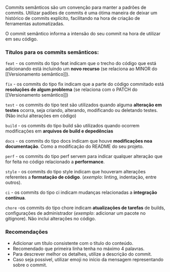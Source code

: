 Commits semânticos são um convenção para manter a padrões de commits.
Utilizar padões de commits é uma ótima maneira de deixar um histórico de commits explícito, facilitando na hora de criação de ferramentas automatizadas. 

O commit semântico informa a intensão do seu commit na hora de utilizar em seu código.

### Títulos para os commits semânticos:

`feat` - os commits do tipo feat indicam que o trecho do código que está adicionando está incluindo um **novo recurso** (se relaciona ao MINOR do [[Versionamento semântico]]).

`fix` - os commits do tipo fix indicam que a parte do código commitado está **resoluções de algum problema** (se relaciona com o PATCH do [[Versionamento semântico]])

`test` -  os commits do tipo test são utilizados quando alguma **alteração em testes** ocorra, seja criando, alterando, modificando ou deletando testes. (Não inclui alterações em código)

`build` - os commits do tipo build são utilizados quando ocorrem modificações em **arquivos de build e depedências**

`docs` - os commits do tipo docs indicam que houve **modificações noa documentação**. Como a modificação do README do seu projeto.

`perf` - os commits do tipo perf servem para indicar qualquer alteração que for feita no código relacionado a **performance**.

`style` - os commits do tipo style indicam que houveram alterações referentes a **formatação de código**. (*exemplo*: linting, indentação, entre outros).

`ci` - os commits do tipo ci indicam mudanças relacionadas a **integração contínua**.

`chore` -os commits do tipo chore indicam  **atualizações de tarefas** de builds, configurações de administrador (*exemplo*: adicionar um pacote no gitignore). Não inclui alterações no código.


### Recomendações

- Adicionar um título consistente com o título do conteúdo.
- Recomendado que primeira linha tenha no máximo 4 palavras.
- Para descrever melhor os detalhes, utilize a descrição do commit.
- Caso seja possível, utilizar emoji no início da mensagem representando sobre o commit.

